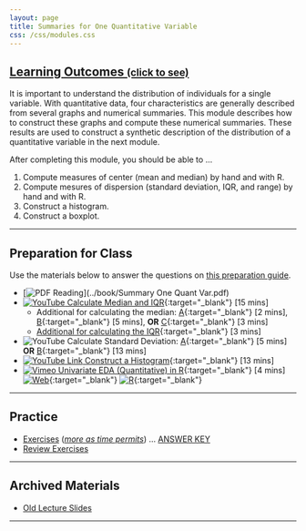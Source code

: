 ```yaml
---
layout: page
title: Summaries for One Quantitative Variable
css: /css/modules.css
---
```


<div class="panel-group-ILOs">
  <div class="panel panel-default">
    <div class="panel-heading">
      <h2 class="panel-title">
        <a data-toggle="collapse" href="#ILOs">Learning Outcomes <small>(click to see)</small></a>
      </h2>
    </div>
    <div id="ILOs" class="panel-collapse collapse">
      <div class="panel-body">
It is important to understand the distribution of individuals for a single variable. With quantitative data, four characteristics are generally described from several graphs and numerical summaries. This module describes how to construct these graphs and compute these numerical summaries. These results are used to construct a synthetic description of the distribution of a quantitative variable in the next module.

<p>After completing this module, you should be able to ...</p>

<ol>
  <li>Compute measures of center (mean and median) by hand and with R.</li>
  <li>Compute mesures of dispersion (standard deviation, IQR, and range) by hand and with R.</li>
  <li>Construct a histogram.</li>
  <li>Construct a boxplot.</li>
</ol>
      </div>
    </div>
  </div>
</div>

----

## Preparation for Class

Use the materials below to answer the questions on [this preparation guide](UEDAQuant1_Prep).

* [![PDF](../img/pdf.png) Reading](../book/Summary One Quant Var.pdf)
* [![YouTube](../img/youtube.png) Calculate Median and IQR](https://www.youtube.com/watch?v=F3WcEAW-M80){:target="_blank"} [15 mins]
    * Additional for calculating the median: [A](https://www.youtube.com/watch?v=0SYsi38XucI){:target="_blank"} [2 mins], [B](https://www.youtube.com/watch?v=hTYTaOaQUcw){:target="_blank"} [5 mins], **OR** [C](https://www.youtube.com/watch?v=9a8M_KfclBE){:target="_blank"} [3 mins]
    * [Additional for calculating the IQR](https://www.youtube.com/watch?v=R6VDj7pEG30){:target="_blank"} [3 mins] 
* ![YouTube](../img/youtube.png) Calculate Standard Deviation: [A](https://www.youtube.com/watch?v=qqOyy_NjflU){:target="_blank"} [5 mins] **OR** [B](https://www.youtube.com/watch?v=atS4wX8I9H0){:target="_blank"} [13 mins]
* [![YouTube Link](../img/youtube.png) Construct a Histogram](https://www.youtube.com/watch?v=sC7gjg9g3JU){:target="_blank"} [13 mins]
* [![Vimeo](../img/dhovid.png) Univariate EDA (Quantitative) in R](https://vimeo.com/user45324800/ncstats-uedaq){:target="_blank"} [4 mins]  [![Web](../img/web.png)](HO/UEDAQuant1_RHO.html){:target="_blank"}  [![R](../img/Rlogo.png)](HO/UEDAQuant1_RHO.R){:target="_blank"}

----

## Practice

* [Exercises](CE/UEDAQuant1_CE1) ([*more as time permits*](CE/UEDAQuant1_CE2)) ... [ANSWER KEY](CE/KEY_UEDAQuant1_CE)
* [Review Exercises](RE/UEDAQuant1_RevEx)

----

## Archived Materials

* [Old Lecture Slides](PPT/UEDAQuant_PPT_old.pptx)

----
